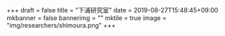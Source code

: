 +++
draft = false
title = "下浦研究室"
date = 2019-08-27T15:48:45+09:00
mkbanner = false
bannerimg = ""
mktile = true
image = "img/researchers/shimoura.png"
+++




